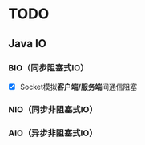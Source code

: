 # TODO

## Java IO

### BIO（同步阻塞式IO）

- [x] Socket模拟**客户端/服务端**间通信阻塞

### NIO（同步非阻塞式IO）



### AIO（异步非阻塞式IO）

